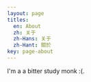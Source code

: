 ```yaml
---
layout: page
titles:
  en: About
  zh: 关于
  zh-Hans: 关于
  zh-Hant: 關於
key: page-about
---
```


I'm a a bitter study monk :(.
